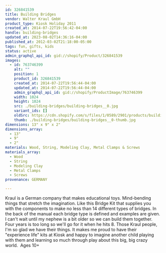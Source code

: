 ```yaml
---
id: 326841539
title: Building Bridges
vendor: Walter Kraul GmbH
product_type: Kiosk Holiday 2011
created_at: 2014-07-22T19:56:42-04:00
handle: building-bridges
updated_at: 2023-08-02T14:36:16-04:00
published_at: 2012-03-02T21:18:00-05:00
tags: fun, gifts, kids
status: active
admin_graphql_api_id: gid://shopify/Product/326841539
images:
  - id: 763746399
    alt: ""
    position: 1
    product_id: 326841539
    created_at: 2014-07-22T19:56:44-04:00
    updated_at: 2014-07-22T19:56:44-04:00
    admin_graphql_api_id: gid://shopify/ProductImage/763746399
    width: 1024
    height: 1024
    src: ./building-bridges/building-bridges__0.jpg
    variant_ids: []
    oldSrc: https://cdn.shopify.com/s/files/1/0589/2901/products/building_bridges.jpeg?v=1406073404
    thumb: ./building-bridges/building-bridges__0-thumb.jpg
dimensions: 13" x 9" x 2"
dimensions_array:
  - 13"
  - 9"
  - 2"
materials: Wood, String, Modeling Clay, Metal Clamps & Screws
materials_array:
  - Wood
  - String
  - Modeling Clay
  - Metal Clamps
  - Screws
provenance: GERMANY

---
```


Kraul is a German company that makes educational toys. Mind-bending things that stretch the imagination. Like this Bridge Kit that supplies you with the components to make no less than 14 different types of bridges. In the back of the manual each bridge type is defined and examples are given. I can't wait until my nephew is a bit older so we can build them together. Four years is too long so we'll go for it when he hits 8. Those Kraul people, I'm so glad we have their things. It makes me proud to have their "experience life" kits at Kiosk and happy to imagine another child playing with them and learning so much through play about this big, big crazy world.  Ages 10+
